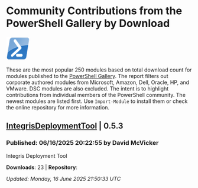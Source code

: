 # Community Contributions from the PowerShell Gallery by Download
![PS](images/powershell-emoji.png)

These are the most popular 250 modules based on total download count for modules published to the [PowerShell Gallery](https://powershellgallery.org). The report filters out corporate authored modules from Microsoft, Amazon, Dell, Oracle, HP, and VMware. DSC modules are also excluded. The intent is to highlight contributions from individual members of the PowerShell community. The newest modules are listed first. Use `Import-Module` to install them or check the online repository for more information.

## [IntegrisDeploymentTool](https://www.powershellgallery.com/Packages/IntegrisDeploymentTool/0.5.3) | 0.5.3

### Published: 06/16/2025 20:22:55 by David McVicker

Integris Deployment Tool

__Downloads__: 23 | __Repository__: 

*Updated: Monday, 16 June 2025 21:50:33 UTC*

